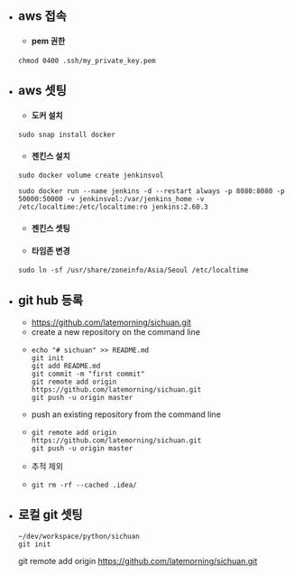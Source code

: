 
- ## aws 접속
    - #### pem 권한
    <pre><code>chmod 0400 .ssh/my_private_key.pem</code></pre>

- ## aws 셋팅
    - #### 도커 설치
    <pre><code>sudo snap install docker</code></pre>
    - #### 젠킨스 설치
    <pre><code>sudo docker volume create jenkinsvol
  
  sudo docker run --name jenkins -d --restart always -p 8080:8080 -p 50000:50000 -v jenkinsvol:/var/jenkins_home -v /etc/localtime:/etc/localtime:ro jenkins:2.60.3</code></pre>
    - #### 젠킨스 셋팅
    
    - #### 타임존 변경
    <pre><code>sudo ln -sf /usr/share/zoneinfo/Asia/Seoul /etc/localtime</code></pre>

- ## git hub 등록
    - https://github.com/latemorning/sichuan.git
    - create a new repository on the command line
    - <pre><code>echo "# sichuan" >> README.md
      git init
      git add README.md
      git commit -m "first commit"
      git remote add origin https://github.com/latemorning/sichuan.git
      git push -u origin master</code></pre>
    - push an existing repository from the command line
    - <pre><code>git remote add origin https://github.com/latemorning/sichuan.git
      git push -u origin master</code></pre>
    - 추적 제외
    - <pre><code>git rm -rf --cached .idea/</code></pre>


- ## 로컬 git 셋팅
    <pre><code>~/dev/workspace/python/sichuan
  git init</code></pre>
  
  
  
  git remote add origin https://github.com/latemorning/sichuan.git
  
  